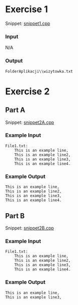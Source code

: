 # Exercise 1
Snippet: [snippet1.cpp](https://www.github.com/ArtainR/SchoolProjects/blob/main/cpp/08-03-2021/snippet1.cpp)

### Input
N/A

### Output
```
FolderAplikacji\\wizytowka.txt
```

# Exercise 2
## Part A
Snippet: [snippet2A.cpp](https://www.github.com/ArtainR/SchoolProjects/blob/main/cpp/08-03-2021/snippet2A.cpp)

### Example Input
```
File1.txt:
	This is an example line,
	This is an example line2,
	This is an example line3,
	This is an example line4.
```

### Example Output
```
This is an example line,
This is an example line2,
This is an example line3,
This is an example line4.
```

## Part B
Snippet: [snippet2B.cpp](https://www.github.com/ArtainR/SchoolProjects/blob/main/cpp/08-03-2021/snippet2B.cpp)

### Example Input
```
File1.txt:
	This is an example line,
	This is an example line2,
	This is an example line3,
	This is an example line4.
```

### Example Output
```
This is an example line,
This is an example line3,
```